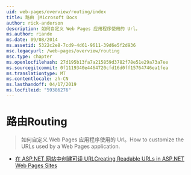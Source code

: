 ```yaml
---
uid: web-pages/overview/routing/index
title: 路由 |Microsoft Docs
author: rick-anderson
description: 如何自定义 Web Pages 应用程序使用的 Url。
ms.author: riande
ms.date: 09/08/2014
ms.assetid: 5322c2e8-7cd9-4d61-9611-39d6e5f2d936
msc.legacyurl: /web-pages/overview/routing
msc.type: chapter
ms.openlocfilehash: 27d195b13fa7a215859d3782f78e51e29a73a7ee
ms.sourcegitcommit: 0f1119340e4464720cfd16d0ff15764746ea1fea
ms.translationtype: MT
ms.contentlocale: zh-CN
ms.lasthandoff: 04/17/2019
ms.locfileid: "59386276"
---
```

# <a name="routing"></a><span data-ttu-id="d4c6d-103">路由</span><span class="sxs-lookup"><span data-stu-id="d4c6d-103">Routing</span></span>

> <span data-ttu-id="d4c6d-104">如何自定义 Web Pages 应用程序使用的 Url。</span><span class="sxs-lookup"><span data-stu-id="d4c6d-104">How to customize the URLs used by a Web Pages application.</span></span>


- [<span data-ttu-id="d4c6d-105">在 ASP.NET 网站中创建可读 URL</span><span class="sxs-lookup"><span data-stu-id="d4c6d-105">Creating Readable URLs in ASP.NET Web Pages Sites</span></span>](creating-readable-urls-in-aspnet-web-pages-sites.md)
